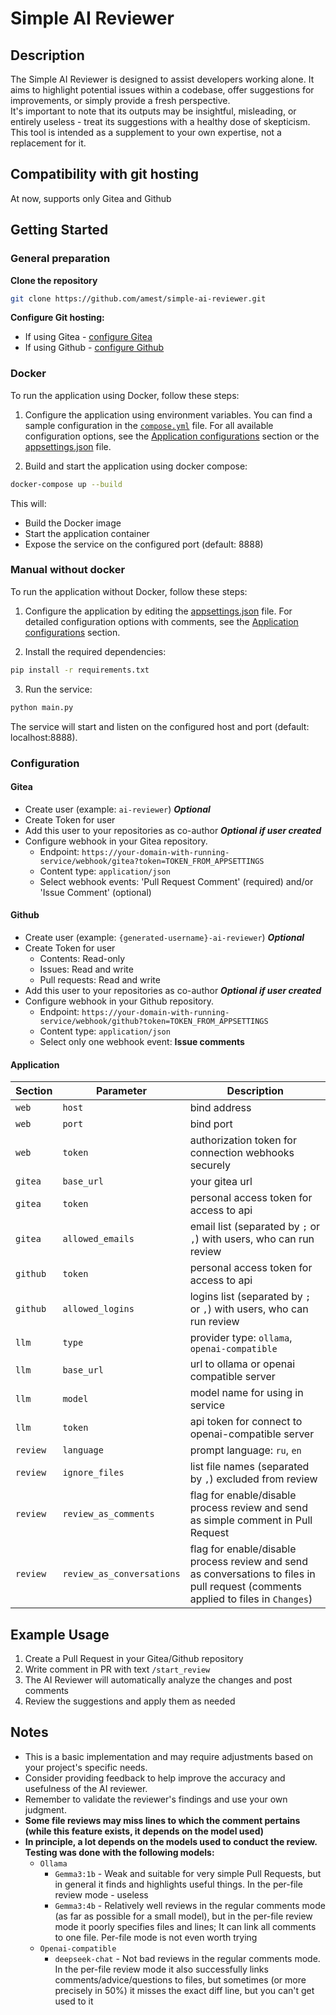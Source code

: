 # Simple AI Reviewer

## Description

The Simple AI Reviewer is designed to assist developers working alone. It aims to highlight potential issues within a codebase, offer suggestions for improvements, or simply provide a fresh perspective.   
It's important to note that its outputs may be insightful, misleading, or entirely useless - treat its suggestions with a healthy dose of skepticism.  This tool is intended as a supplement to your own expertise, not a replacement for it.

## Compatibility with git hosting

At now, supports only Gitea and Github

## Getting Started

### General preparation

**Clone the repository**
```bash
git clone https://github.com/amest/simple-ai-reviewer.git
```

**Configure Git hosting:**
- If using Gitea - [configure Gitea ](#gitea)
- If using Github - [configure Github ](#github)

### Docker

To run the application using Docker, follow these steps:

1. Configure the application using environment variables. You can find a sample configuration in the [`compose.yml`](compose.yml) file. For all available configuration options, see the [Application configurations](#application) section or the [appsettings.json](appsettings.json) file.

2. Build and start the application using docker compose:
```bash
docker-compose up --build
```

This will:
- Build the Docker image
- Start the application container
- Expose the service on the configured port (default: 8888)

### Manual without docker

To run the application without Docker, follow these steps:

1. Configure the application by editing the [appsettings.json](appsettings.json) file. For detailed configuration options with comments, see the [Application configurations](#application) section.

2. Install the required dependencies:
```bash
pip install -r requirements.txt
```

3. Run the service:
```bash
python main.py
```

The service will start and listen on the configured host and port (default: localhost:8888).

### Configuration

#### Gitea
- Create user (example: `ai-reviewer`) **_Optional_**
- Create Token for user
- Add this user to your repositories as co-author **_Optional if user created_**
- Configure webhook in your Gitea repository. 
  - Endpoint: `https://your-domain-with-running-service/webhook/gitea?token=TOKEN_FROM_APPSETTINGS`
  - Content type: `application/json`
  - Select webhook events: 'Pull Request Comment' (required) and/or 'Issue Comment' (optional)

#### Github
- Create user (example: `{generated-username}-ai-reviewer`) **_Optional_**
- Create Token for user
  - Contents: Read-only
  - Issues: Read and write
  - Pull requests: Read and write
- Add this user to your repositories as co-author **_Optional if user created_**
- Configure webhook in your Github repository. 
  - Endpoint: `https://your-domain-with-running-service/webhook/github?token=TOKEN_FROM_APPSETTINGS`
  - Content type: `application/json`
  - Select only one webhook event: **Issue comments**

#### Application

| Section  | Parameter                 | Description                                                                                                                        |
| -------- | ------------------------- | ---------------------------------------------------------------------------------------------------------------------------------- |
| `web`    | `host`                    | bind address                                                                                                                       |
| `web`    | `port`                    | bind port                                                                                                                          |
| `web`    | `token`                   | authorization token for connection webhooks securely                                                                               |
| `gitea`  | `base_url`                | your gitea url                                                                                                                     |
| `gitea`  | `token`                   | personal access token for access to api                                                                                            |
| `gitea`  | `allowed_emails`          | email list (separated by `;` or `,`) with users, who can run review                                                                |
| `github` | `token`                   | personal access token for access to api                                                                                            |
| `github` | `allowed_logins`          | logins list (separated by `;` or `,`) with users, who can run review                                                               |
| `llm`    | `type`                    | provider type: `ollama`, `openai-compatible`                                                                                       |
| `llm`    | `base_url`                | url to ollama or openai compatible server                                                                                          |
| `llm`    | `model`                   | model name for using in service                                                                                                    |
| `llm`    | `token`                   | api token for connect to openai-compatible server                                                                                  |
| `review` | `language`                | prompt language: `ru`, `en`                                                                                                        |
| `review` | `ignore_files`            | list file names (separated by `,`) excluded from review                                                                            |
| `review` | `review_as_comments`      | flag for enable/disable process review and send as simple comment in Pull Request                                                  |
| `review` | `review_as_conversations` | flag for enable/disable process review and send as conversations to files in pull request (comments applied to files in `Changes`) |

## Example Usage

1. Create a Pull Request in your Gitea/Github repository
2. Write comment in PR with text `/start_review`
3. The AI Reviewer will automatically analyze the changes and post comments
4. Review the suggestions and apply them as needed

## Notes

*   This is a basic implementation and may require adjustments based on your project's specific needs.
*   Consider providing feedback to help improve the accuracy and usefulness of the AI reviewer.
*   Remember to validate the reviewer's findings and use your own judgment.
*   **Some file reviews may miss lines to which the comment pertains (while this feature exists, it depends on the model used)**
*   **In principle, a lot depends on the models used to conduct the review. Testing was done with the following models:**
    *   `Ollama`
        *   `Gemma3:1b` - Weak and suitable for very simple Pull Requests, but in general it finds and highlights useful things. In the per-file review mode - useless
        *   `Gemma3:4b` - Relatively well reviews in the regular comments mode (as far as possible for a small model), but in the per-file review mode it poorly specifies files and lines; It can link all comments to one file. Per-file mode is not even worth trying
    *   `Openai-compatible`
        *   `deepseek-chat` - Not bad reviews in the regular comments mode. In the per-file review mode it also successfully links comments/advice/questions to files, but sometimes (or more precisely in 50%) it misses the exact diff line, but you can't get used to it

